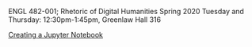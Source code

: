 
ENGL 482-001; Rhetoric of Digital Humanities Spring 2020
Tuesday and Thursday: 12:30pm-1:45pm, Greenlaw Hall 316


 [Creating a Jupyter Notebook](notebook.md)
